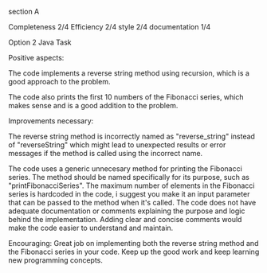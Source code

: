 section A


Completeness  2/4
Efficiency 2/4
style 2/4
documentation 1/4

Option 2 Java Task

Positive aspects:

The  code implements a reverse string method using recursion, which is a good approach to the problem.

The  code also prints the first 10 numbers of the Fibonacci series, which makes sense and is a good addition to the problem.

Improvements necessary:

The reverse string method is incorrectly named as "reverse_string" instead of "reverseString" which might lead to unexpected results or error messages if the method is called using the incorrect name.

The code uses a generic unnecesary method for printing the Fibonacci series. The method should be named specifically for its purpose, such as "printFibonacciSeries".
The maximum number of elements in the Fibonacci series is hardcoded in the code, i suggest you  make it an input parameter that can be passed to the method when it's called.
The code does not have adequate documentation or comments explaining the purpose and logic behind the implementation. Adding clear and concise comments would make the code easier to understand and maintain.

Encouraging:
Great job on implementing both the reverse string method and the Fibonacci series in your code. Keep up the good work and keep learning new programming concepts.